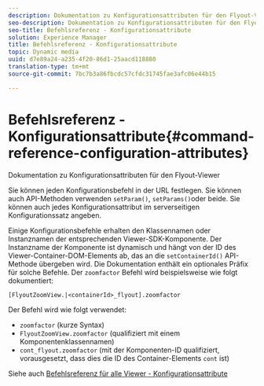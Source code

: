 ```yaml
---
description: Dokumentation zu Konfigurationsattributen für den Flyout-Viewer
seo-description: Dokumentation zu Konfigurationsattributen für den Flyout-Viewer
seo-title: Befehlsreferenz - Konfigurationsattribute
solution: Experience Manager
title: Befehlsreferenz - Konfigurationsattribute
topic: Dynamic media
uuid: d7e89a24-a235-4f20-86d1-25aacd118880
translation-type: tm+mt
source-git-commit: 7bc7b3a86fbcdc57cfdc31745fae3afc06e44b15

---
```



# Befehlsreferenz - Konfigurationsattribute{#command-reference-configuration-attributes}

Dokumentation zu Konfigurationsattributen für den Flyout-Viewer

Sie können jeden Konfigurationsbefehl in der URL festlegen. Sie können auch API-Methoden verwenden `setParam()`, `setParams()`oder beide. Sie können auch jedes Konfigurationsattribut im serverseitigen Konfigurationssatz angeben.

Einige Konfigurationsbefehle erhalten den Klassennamen oder Instanznamen der entsprechenden Viewer-SDK-Komponente. Der Instanzname der Komponente ist dynamisch und hängt von der ID des Viewer-Container-DOM-Elements ab, das an die `setContainerId()` API-Methode übergeben wird. Die Dokumentation enthält ein optionales Präfix für solche Befehle. Der `zoomfactor` Befehl wird beispielsweise wie folgt dokumentiert:

`[FlyoutZoomView.|<containerId>_flyout].zoomfactor`

Der Befehl wird wie folgt verwendet:

* `zoomfactor` (kurze Syntax)
* `FlyoutZoomView.zoomfactor` (qualifiziert mit einem Komponentenklassennamen)
* `cont_flyout.zoomfactor` (mit der Komponenten-ID qualifiziert, vorausgesetzt, dass dies die ID des Container-Elements `cont` ist)

Siehe auch [Befehlsreferenz für alle Viewer - Konfigurationsattribute](../../../r-html5-viewer-20-cmdref-configattrib/r-html5-viewer-20-cmdref-configattrib.md#concept-850e0f2c49b949deb7cfbfd330d329bd)
